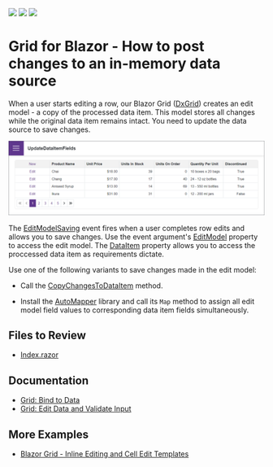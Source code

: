 <!-- default badges list -->
![](https://img.shields.io/endpoint?url=https://codecentral.devexpress.com/api/v1/VersionRange/522844306/23.1.3%2B)
[![](https://img.shields.io/badge/Open_in_DevExpress_Support_Center-FF7200?style=flat-square&logo=DevExpress&logoColor=white)](https://supportcenter.devexpress.com/ticket/details/T1108021)
[![](https://img.shields.io/badge/📖_How_to_use_DevExpress_Examples-e9f6fc?style=flat-square)](https://docs.devexpress.com/GeneralInformation/403183)
<!-- default badges end -->
# Grid for Blazor - How to post changes to an in-memory data source

When a user starts editing a row, our Blazor Grid ([DxGrid](https://docs.devexpress.com/Blazor/DevExpress.Blazor.DxGrid)) creates an edit model - a copy of the processed data item. This model stores all changes while the original data item remains intact. You need to update the data source to save changes.

![Blazor DxGrid instantly update all fields of the processed data item](/images/update-all-fields.png)

The [EditModelSaving](https://docs.devexpress.com/Blazor/DevExpress.Blazor.DxGrid.EditModelSaving) event fires when a user completes row edits and allows you to save changes. Use the event argument's [EditModel](https://docs.devexpress.com/Blazor/DevExpress.Blazor.GridEditModelSavingEventArgs.EditModel) property to access the edit model. The [DataItem](https://docs.devexpress.com/Blazor/DevExpress.Blazor.GridEditModelSavingEventArgs.DataItem) property allows you to access the proccessed data item as requirements dictate.

Use one of the following variants to save changes made in the edit model:

- Call the [CopyChangesToDataItem](https://docs.devexpress.com/Blazor/DevExpress.Blazor.GridEditModelSavingEventArgs.CopyChangesToDataItem) method.

- Install the [AutoMapper](https://github.com/AutoMapper/AutoMapper) library and call its `Map` method to assign all edit model field values to corresponding data item fields simultaneously.

## Files to Review

- [Index.razor](./CS/UpdateDataItemFields/Pages/Index.razor)

## Documentation

- [Grid: Bind to Data](https://docs.devexpress.com/Blazor/403737/grid/bind-to-data)
- [Grid: Edit Data and Validate Input](https://docs.devexpress.com/Blazor/403454/grid/edit-data-and-validate-input)

## More Examples

- [Blazor Grid - Inline Editing and Cell Edit Templates](https://github.com/DevExpress-Examples/blazor-grid-row-editing)
